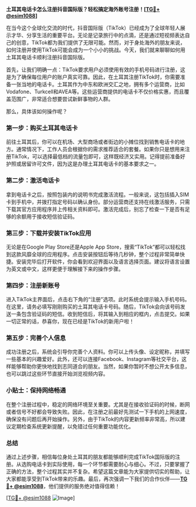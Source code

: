 **土耳其电话卡怎么注册抖音国际版？轻松搞定海外账号注册！[[TG💪+ @esim1088](https://t.me/s/esim1088)]**

在当今这个全球化交流的时代，抖音国际版（TikTok）已经成为了全球年轻人展示才华、分享生活的重要平台。无论是记录旅行中的点滴，还是通过短视频表达自己的创意，TikTok都为我们提供了无限可能。然而，对于身处海外的朋友来说，如何注册并使用TikTok可能会成为一个小小的挑战。今天，我们就来聊聊如何用土耳其电话卡顺利注册抖音国际版。

首先，让我们明确一点：TikTok要求用户必须使用有效的手机号码进行注册，这是为了确保每位用户的账户真实可靠。因此，在土耳其注册TikTok时，你需要准备一张当地的电话卡。土耳其作为中东和欧洲交汇之地，拥有多个运营商，比如Vodafone、Turkcell和AVEA等。这些运营商提供的电话卡不仅价格实惠，而且覆盖范围广，非常适合想要尝试新鲜事物的人群。

那么，具体该如何操作呢？

### 第一步：购买土耳其电话卡

前往土耳其后，你可以在机场、大型商场或者街边的小摊位找到销售电话卡的地方。通常情况下，工作人员会根据你的需求推荐适合的套餐。如果你只是想用来注册TikTok，可以选择最低档的流量包即可，这样既经济又实用。记得提前准备好护照或居留许可文件，因为这是办理土耳其电话卡的基本要求之一。

### 第二步：激活电话卡

拿到电话卡之后，按照包装内的说明书完成激活流程。一般来说，这包括插入SIM卡到手机中，并拨打指定号码以确认身份。部分运营商还支持在线激活服务，只需下载其官方应用程序并上传相关资料即可。激活完成后，别忘了检查一下是否有足够的余额用于接收短信验证码。

### 第三步：下载并安装TikTok应用

无论是在Google Play Store还是Apple App Store，搜索“TikTok”都可以轻松找到这款风靡全球的应用程序。点击安装按钮后等待几秒钟，整个过程非常简单快捷。安装完毕后打开软件，你会看到欢迎界面以及语言选择页面。建议将语言设置为英文或中文，这样更便于理解接下来的操作步骤。

### 第四步：注册新账号

进入TikTok主界面后，点击右下角的“注册”选项。此时系统会提示输入手机号码。在这里，请务必填写刚刚购买的土耳其电话卡号码。随后，TikTok会向该号码发送一条包含验证码的短信。收到短信后，将其输入到相应的框内，点击提交。如果一切正常的话，恭喜你，现在已经是TikTok的新用户啦！

### 第五步：完善个人信息

成功注册之后，系统会引导你完善个人资料。你可以上传头像、设定昵称，并填写一些基本的兴趣爱好。此外，还可以连接Facebook、Instagram等社交平台，这样能够帮助你更快地找到志同道合的朋友。当然，如果你暂时不想公开太多信息，也可以跳过这些环节直接开始浏览视频内容。

### 小贴士：保持网络畅通

在整个注册过程中，稳定的网络环境至关重要。尤其是在接收验证码的时候，断网或者信号不好都会导致失败。因此，在注册之前最好先测试一下手机的上网速度，确保没有问题后再开始操作。另外，由于TikTok的内容更新频率非常高，所以建议定期检查系统更新提醒，以免错过任何重要功能优化。

### 总结

通过上述步骤，相信每位身处土耳其的朋友都能够顺利完成TikTok国际版的注册。从选购电话卡到实际使用，每一个环节都需要耐心与细心。不过，只要掌握了正确的方法，整个过程其实并不复杂。希望这篇文章能为大家提供切实的帮助，让大家都能享受到TikTok带来的乐趣。最后，再次强调一下我们的合作伙伴——[**TG💪+ @esim1088**](https://t.me/s/esim1088)，他们提供的服务绝对值得信赖！

[[TG💪+ @esim1088](https://t.me/s/esim1088) ![Image](https://i.postimg.cc/4NQfJmqS/Snipaste-2025-05-13-00-14-12.png)]